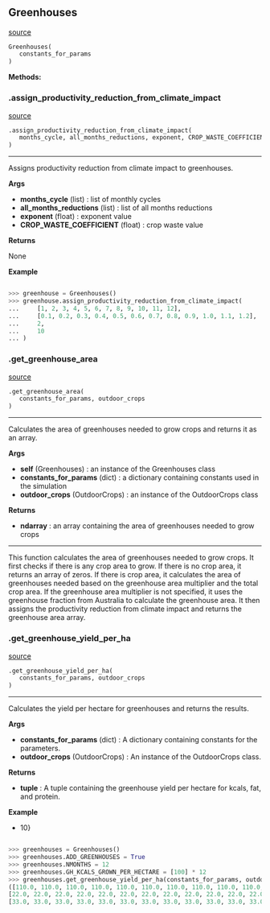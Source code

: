 #


## Greenhouses
[source](https://github.com/allfed/allfed-integrated-model/blob/master/src/food_system/greenhouses.py/#L12)
```python 
Greenhouses(
   constants_for_params
)
```




**Methods:**


### .assign_productivity_reduction_from_climate_impact
[source](https://github.com/allfed/allfed-integrated-model/blob/master/src/food_system/greenhouses.py/#L50)
```python
.assign_productivity_reduction_from_climate_impact(
   months_cycle, all_months_reductions, exponent, CROP_WASTE_COEFFICIENT
)
```

---
Assigns productivity reduction from climate impact to greenhouses.


**Args**

* **months_cycle** (list) : list of monthly cycles
* **all_months_reductions** (list) : list of all months reductions
* **exponent** (float) : exponent value
* **CROP_WASTE_COEFFICIENT** (float) : crop waste value


**Returns**

None


**Example**


```python

>>> greenhouse = Greenhouses()
>>> greenhouse.assign_productivity_reduction_from_climate_impact(
...     [1, 2, 3, 4, 5, 6, 7, 8, 9, 10, 11, 12],
...     [0.1, 0.2, 0.3, 0.4, 0.5, 0.6, 0.7, 0.8, 0.9, 1.0, 1.1, 1.2],
...     2,
...     10
... )
```

### .get_greenhouse_area
[source](https://github.com/allfed/allfed-integrated-model/blob/master/src/food_system/greenhouses.py/#L124)
```python
.get_greenhouse_area(
   constants_for_params, outdoor_crops
)
```

---
Calculates the area of greenhouses needed to grow crops and returns it as an array.

**Args**

* **self** (Greenhouses) : an instance of the Greenhouses class
* **constants_for_params** (dict) : a dictionary containing constants used in the simulation
* **outdoor_crops** (OutdoorCrops) : an instance of the OutdoorCrops class


**Returns**

* **ndarray**  : an array containing the area of greenhouses needed to grow crops

---
This function calculates the area of greenhouses needed to grow crops. It first checks if there is any crop
area to
grow. If there is no crop area, it returns an array of zeros. If there is crop area, it calculates the area of
greenhouses needed based on the greenhouse area multiplier and the total crop area. If the greenhouse area
multiplier is not specified, it uses the greenhouse fraction from Australia to calculate the greenhouse area. It
then assigns the productivity reduction from climate impact and returns the greenhouse area array.

### .get_greenhouse_yield_per_ha
[source](https://github.com/allfed/allfed-integrated-model/blob/master/src/food_system/greenhouses.py/#L198)
```python
.get_greenhouse_yield_per_ha(
   constants_for_params, outdoor_crops
)
```

---
Calculates the yield per hectare for greenhouses and returns the results.


**Args**

* **constants_for_params** (dict) : A dictionary containing constants for the parameters.
* **outdoor_crops** (OutdoorCrops) : An instance of the OutdoorCrops class.


**Returns**

* **tuple**  : A tuple containing the greenhouse yield per hectare for kcals, fat, and protein.


**Example**

* 10}

```python

>>> greenhouses = Greenhouses()
>>> greenhouses.ADD_GREENHOUSES = True
>>> greenhouses.NMONTHS = 12
>>> greenhouses.GH_KCALS_GROWN_PER_HECTARE = [100] * 12
>>> greenhouses.get_greenhouse_yield_per_ha(constants_for_params, outdoor_crops)
([110.0, 110.0, 110.0, 110.0, 110.0, 110.0, 110.0, 110.0, 110.0, 110.0, 110.0, 110.0],
[22.0, 22.0, 22.0, 22.0, 22.0, 22.0, 22.0, 22.0, 22.0, 22.0, 22.0, 22.0],
[33.0, 33.0, 33.0, 33.0, 33.0, 33.0, 33.0, 33.0, 33.0, 33.0, 33.0, 33.0])
```
